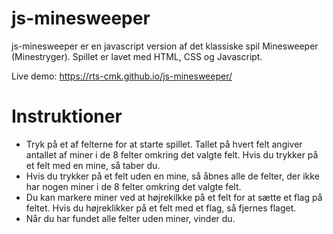 # js-minesweeper

js-minesweeper  er en javascript version af det klassiske spil Minesweeper (Minestryger). Spillet er lavet med HTML, CSS og Javascript.

Live demo: https://rts-cmk.github.io/js-minesweeper/

# Instruktioner

* Tryk på et af felterne for at starte spillet. Tallet på hvert felt angiver antallet af miner i de 8 felter omkring det valgte felt. Hvis du trykker på et felt med en mine, så taber du. 
* Hvis du trykker på et felt uden en mine, så åbnes alle de felter, der ikke har nogen miner i de 8 felter omkring det valgte felt. 
* Du kan markere miner ved at højrekilkke på et felt for at sætte et flag på feltet. Hvis du højreklikker på et felt med et flag, så fjernes flaget.
* Når du har fundet alle felter uden miner, vinder du.